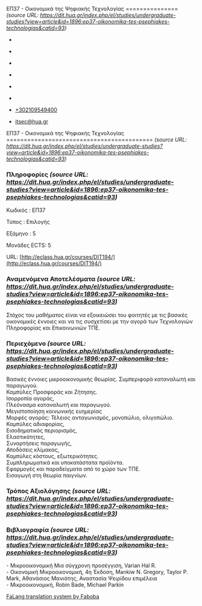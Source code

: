 ΕΠ37 - Οικονομικά της Ψηφιακής Τεχνολογίας
===============    *(source URL: https://dit.hua.gr/index.php/el/studies/undergraduate-studies?view=article&id=1896:ep37-oikonomika-tes-psephiakes-technologias&catid=93)*

*   [](https://www.facebook.com/ditharokopio)
*   [](https://www.youtube.com/channel/UCEHkYirpXF1nSLxDCrfDZ4A)
*   [](https://www.linkedin.com/company/77699385)
*   [](https://www.instagram.com/dithua)

*   [](https://dit.hua.gr/index.php/el/studies/undergraduate-studies)
*   [](https://dit.hua.gr/index.php/en/studies/undergraduate-studies)

*   [+302109549400](tel:+302109549400)
*   [itsec@hua.gr](mailto:itsec@hua.gr)

ΕΠ37 - Οικονομικά της Ψηφιακής Τεχνολογίας
==========================================  *(source URL: https://dit.hua.gr/index.php/el/studies/undergraduate-studies?view=article&id=1896:ep37-oikonomika-tes-psephiakes-technologias&catid=93)*

### Πληροφορίες  *(source URL: https://dit.hua.gr/index.php/el/studies/undergraduate-studies?view=article&id=1896:ep37-oikonomika-tes-psephiakes-technologias&catid=93)*

Κωδικός : ΕΠ37

Τύπος : Επιλογής

Εξάμηνο : 5

Μονάδες ECTS: 5

URL: [http://eclass.hua.gr/courses/DIT194/](http://eclass.hua.gr/courses/DIT194/)

### Αναμενόμενα Αποτελέσματα  *(source URL: https://dit.hua.gr/index.php/el/studies/undergraduate-studies?view=article&id=1896:ep37-oikonomika-tes-psephiakes-technologias&catid=93)*

Στόχος του μαθήματος είναι να εξοικειώσει του φοιτητές με τις βασικές οικονομικές έννοιες και να τις συσχετίσει με την αγορά των Τεχνολογιών Πληροφορίας και Επικοινωνιών ΤΠΕ.

### Περιεχόμενο  *(source URL: https://dit.hua.gr/index.php/el/studies/undergraduate-studies?view=article&id=1896:ep37-oikonomika-tes-psephiakes-technologias&catid=93)*

Βασικές έννοιες μικροοικονομικής θεωρίας. Συμπεριφορά καταναλωτή και παραγωγού.  
Καμπύλες Προσφοράς και Ζήτησης.  
Ισορροπία αγοράς,  
Πλεόνασμα καταναλωτή και παραγωγού.  
Μεγιστοποίηση κοινωνικής ευημερίας  
Μορφές αγοράς: Τέλειος ανταγωνισμός, μονοπώλιο, ολιγοπώλιο.  
Καμπύλες αδιαφορίας,  
Εισοδηματικός περιορισμός,  
Ελαστικότητες,  
Συναρτήσεις παραγωγής,  
Αποδόσεις κλίμακας,  
Καμπύλες κόστους, εξωτερικότητες.  
Συμπληρωματικά και υποκατάστατα προϊόντα.  
Εφαρμογές και παραδείγματα από το χώρο των ΤΠΕ.  
Εισαγωγή στη θεωρία παιγνίων.

### Τρόπος Αξιολόγησης  *(source URL: https://dit.hua.gr/index.php/el/studies/undergraduate-studies?view=article&id=1896:ep37-oikonomika-tes-psephiakes-technologias&catid=93)*

### Βιβλιογραφία  *(source URL: https://dit.hua.gr/index.php/el/studies/undergraduate-studies?view=article&id=1896:ep37-oikonomika-tes-psephiakes-technologias&catid=93)*

\- Μικροοικονομική Μια σύγχρονη προσέγγιση, Varian Hal R.  
\- Οικονομική Μικροοικονομική, 4η Έκδοση, Mankiw N. Gregory, Taylor P. Mark, Αθανάσιος Μανιάτης, Αναστασία Ψειρίδου επιμέλεια  
\- Μικροοικονομική, Robin Bade, Michael Parkin

[FaLang translation system by Faboba](http://www.faboba.com/ "Faboba : Création de composantJoomla")

[](https://dit.hua.gr/index.php/el/studies/undergraduate-studies?view=article&id=1896:ep37-oikonomika-tes-psephiakes-technologias&catid=93#)
